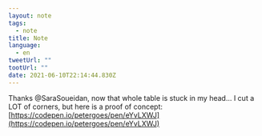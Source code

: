 ```yaml
---
layout: note
tags:
  - note
title: Note
language:
  - en
tweetUrl: ""
tootUrl: ""
date: 2021-06-10T22:14:44.830Z
---
```

Thanks @SaraSoueidan, now that whole table is stuck in my head... I cut a LOT of corners, but here is a proof of concept: [https://codepen.io/petergoes/pen/eYvLXWJ](https://codepen.io/petergoes/pen/eYvLXWJ)
